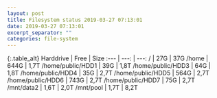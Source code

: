 ```yaml
---
layout: post
title: Filesystem status 2019-03-27 07:13:01
date: 2019-03-27 07:13:01
excerpt_separator: ""
categories: file-system
---
```

{:.table_alt}
Harddrive | Free | Size
:--- | ---: | ---:
/ | 27G | 37G
/home | 644G | 1,7T
/home/public/HDD1 | 39G | 1,8T
/home/public/HDD3 | 64G | 1,8T
/home/public/HDD4 | 35G | 2,7T
/home/public/HDD5 | 564G | 2,7T
/home/public/HDD6 | 743G | 2,7T
/home/public/HDD7 | 75G | 2,7T
/mnt/data2 | 1,6T | 2,0T
/mnt/pool | 1,7T | 8,2T

